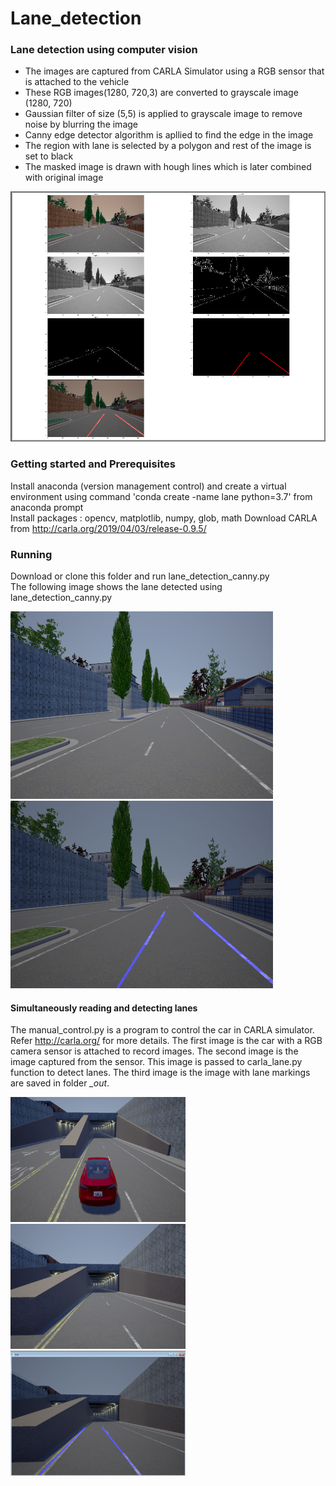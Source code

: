 # Lane_detection

### Lane detection using computer vision

* The images are captured from CARLA Simulator using a RGB sensor that is attached to the vehicle </br> 
* These RGB images(1280, 720,3) are converted to grayscale image (1280, 720) </br> 
* Gaussian filter of size (5,5) is applied to grayscale image to remove noise by blurring the image </br>
* Canny edge detector algorithm is apllied to find the edge in the image </br>
* The region with lane is selected by a polygon and rest of the image is set to black </br> 
* The masked image is drawn with hough lines which is later combined with original image </br>

<img src="./images/plot.PNG" alt="image_"	title="The ouput images of each step" width="840" height="400" />

### Getting started and Prerequisites
Install anaconda (version management control) and create a virtual environment using command 'conda create -name lane python=3.7' from anaconda prompt </br>
Install packages : opencv, matplotlib, numpy, glob, math
Download CARLA from http://carla.org/2019/04/03/release-0.9.5/

### Running
Download or clone this folder and run lane_detection_canny.py </br>
The following image shows the lane detected using lane_detection_canny.py </br>

<p float="left">
  <img src="./data/00002498.png" alt="image_"	title="image from simulator" width="420" height="300" />
  <img src="./_out/lane.PNG" alt="lane_"	title="Lane detected" width="420" height="300" /> 
</p>

#### Simultaneously reading and detecting lanes

The manual_control.py is a program to control the car in CARLA simulator. Refer http://carla.org/ for more details. The first image is the car with a RGB camera sensor is attached to record images. The second image is the image captured from the sensor. This image is passed to carla_lane.py function to detect lanes. The third image is the image with lane markings are saved in folder *_out*. 

<p float="left">
  <img src="./images/carla_driving.png" alt="car"	title="Car with RGB sensor" width="280" height="200" />
  <img src="./data/test.png" alt="image"	title="Image captured from sensor" width="280" height="200" /> 
  <img src="./_out/lane_whiledriving.PNG" alt="lane"	title="Lane detected" width="280" height="200" />
</p>
